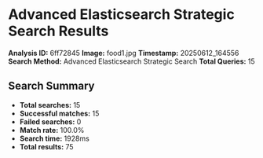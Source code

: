 # Advanced Elasticsearch Strategic Search Results

**Analysis ID:** 6ff72845
**Image:** food1.jpg
**Timestamp:** 20250612_164556
**Search Method:** Advanced Elasticsearch Strategic Search
**Total Queries:** 15

## Search Summary

- **Total searches:** 15
- **Successful matches:** 15
- **Failed searches:** 0
- **Match rate:** 100.0%
- **Search time:** 1928ms
- **Total results:** 75

